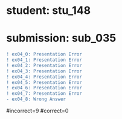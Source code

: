 # student: stu_148
# submission: sub_035

```diff
! ex04_0: Presentation Error
! ex04_1: Presentation Error
! ex04_2: Presentation Error
! ex04_3: Presentation Error
! ex04_4: Presentation Error
! ex04_5: Presentation Error
! ex04_6: Presentation Error
! ex04_7: Presentation Error
- ex04_8: Wrong Answer
```
#incorrect=9
#correct=0
